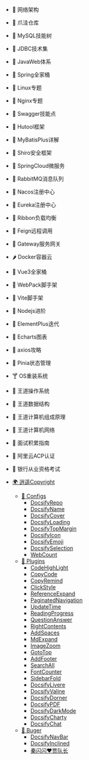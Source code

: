 - 🍑 网络架构
- 🍏 爪洼仓库
- 🍈 MySQL技能树
- 🍉 JDBC技术集
- 🍋 JavaWeb体系
- 🍅 Spring全家桶
- 🍓 Linux专题
- 🍎 Nginx专题
- 🍏 Swagger技能点
- 🥭 Hutool框架
- 🍑 MyBatisPlus详解
- 🍓 Shiro安全框架
- 🥝 SpringCloud微服务
- 🍅 RabbitMQ消息队列
- 🍈 Nacos注册中心
- 🍢 Eureka注册中心
- 🍣 Ribbon负载均衡
- 🥮 Feign远程调用
- 🍡 Gateway服务网关
- 🌶️ Docker容器云
- 🍫 Vue3全家桶
- 🍬 WebPack脚手架
- 🍒 Vite脚手架
- 🥧 Nodejs进阶
- 🍭 ElementPlus迭代
- 🧁 Echarts图表
- 🥝 axios攻略
- 🍈 Pinia状态管理
- 🍸 OS重装系统
- 🍼 王道操作系统
- 🍒 王道数据结构
- 🥕 王道计算机组成原理
- 🌰 王道计算机网络
- 🍞 面试积累指南
- 🍗 阿里云ACP认证
- 🧀 银行从业资格考试

- [🌍 逍遥Copyright](/README.md)
  - [🍇 Configs](/config/README.md)
    - [DocsifyRepo](/config/DocsifyRepo.md)
    - [DocsifyName](/config/DocsifyName.md)
    - [DocsifyCover](/config/DocsifyCover.md)
    - [DocsifyLoading](/config/DocsifyLoading.md)
    - [DocsifyTopMargin](/config/DocsifyTopMargin.md)
    - [DocsifyIcon](/config/DocsifyIcon.md)
    - [DocsifyEmoji](/config/DocsifyEmoji.md)
    - [DocsifySelection](/config/DocsifySelection.md)
    - [WebCount](/config/WebCount.md)
  - [🍈 Plugins](./plugins/README.md)
    - [CodeHighLight](/plugins/CodeHighLight.md)
    - [CopyCode](/plugins/CopyCode.md)
    - [CopyRemind](/plugins/CopyRemind.md)
    - [ClickStyle](/plugins/ClickStyle.md)
    - [ReferenceExpand](/plugins/ReferenceExpand.md)
    - [PaginatedNavigation](/plugins/PaginatedNavigation.md)
    - [UpdateTime](/plugins/UpdateTime.md)
    - [ReadingProgress](/plugins/ReadingProgress.md)
    - [QuestionAnswer](/plugins/QuestionAnswer.md)
    - [RightContents](/plugins/RightContents.md)
    - [AddSpaces](/plugins/AddSpaces.md)
    - [MdExpand](/plugins/MdExpand.md)
    - [ImageZoom](/plugins/ImageZoom.md)
    - [GotoTop](/plugins/GotoTop.md)
    - [AddFooter](/plugins/AddFooter.md)
    - [SearchAll](/plugins/SearchAll.md)
    - [FontCounter](/plugins/FontCounter.md)
    - [SidebarFold](/plugins/SidebarFold.md)
    - [DocsifyLivere](/plugins/DocsifyLivere.md)
    - [DocsifyValine](/plugins/DocsifyValine.md)
    - [DocsifyDorner](/plugins/DocsifyDorner.md)
    - [DocsifyPDF](/plugins/DocsifyPDF.md)
    - [DocsifyDarkMode](/plugins/DocsifyDarkMode.md)
    - [DocsifyCharty](/plugins/DocsifyCharty.md)
    - [DocsifyChat](/plugins/DocsifyChat.md)
  - [🍉 Buger](/Buger/README.md)
    - [DocsifyNavBar](/Buger/DocsifyNavBar.md)
    - [DocsifyInclined](/Buger/DocsifyInclined.md)
    - [秦闪闪❤贾队长](/Buger/DocsifyDear.md)
